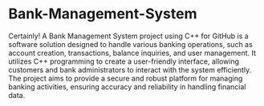 # Bank-Management-System
Certainly! A Bank Management System project using C++ for GitHub is a software solution designed to handle various banking operations, such as account creation, transactions, balance inquiries, and user management. 
It utilizes C++ programming to create a user-friendly interface, allowing customers and bank administrators to interact with the system efficiently. The project aims to provide a secure and robust platform for managing banking activities, ensuring accuracy and reliability in handling financial data.
